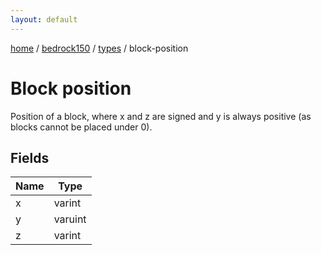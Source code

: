 ```yaml
---
layout: default
---
```


[home](/)  /  [bedrock150](/protocol/bedrock150)  /  [types](/protocol/bedrock150/types)  /  block-position

# Block position

Position of a block, where x and z are signed and y is always positive (as blocks cannot be placed under 0).

## Fields

Name | Type
---|---
x | varint
y | varuint
z | varint

